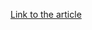 [Link to the article](https://www.bleepingcomputer.com/news/security/police-shuts-down-rydox-cybercrime-market-arrests-3-admins/)
